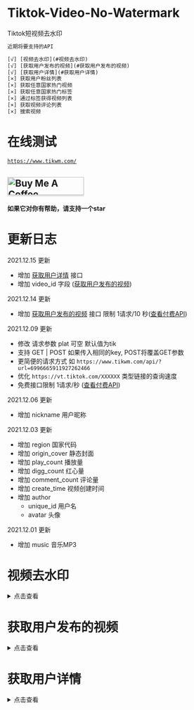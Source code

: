 # Tiktok-Video-No-Watermark

Tiktok短视频去水印

```html
近期将要支持的API

[√] [视频去水印](#视频去水印)
[√] [获取用户发布的视频](#获取用户发布的视频)
[√] [获取用户详情](#获取用户详情)
[×] 获取用户粉丝列表
[×] 获取任意国家热门视频
[×] 获取任意国家热门标签
[×] 通过标签获得视频列表
[×] 获取视频评论列表
[×] 搜索视频
```
# 在线测试

[```https://www.tikwm.com/```](https://www.tikwm.com/)


## <a href="https://www.buymeacoffee.com/yi005" target="_blank"><img src="https://cdn.buymeacoffee.com/buttons/default-blue.png" alt="Buy Me A Coffee" style="height: 41px !important;width: 174px !important;box-shadow: 0px 3px 2px 0px rgba(190, 190, 190, 0.5) !important;-webkit-box-shadow: 0px 3px 2px 0px rgba(190, 190, 190, 0.5) !important;" ></a>

#### 如果它对你有帮助，请支持一个star

# 更新日志

2021.12.15 更新
+ 增加 [获取用户详情](#获取用户详情) 接口
+ 增加 video_id 字段 ([获取用户发布的视频](#获取用户发布的视频))

2021.12.14 更新

+ 增加 [获取用户发布的视频](#获取用户发布的视频) 接口 限制 1请求/10 秒([查看付费API](https://rapidapi.com/yi005/api/tiktok-video-no-watermark2/))

2021.12.09 更新

+ 修改 请求参数 plat 可空 默认值为tik
+ 支持 GET | POST 如果传入相同的key, POST将覆盖GET参数
+ 更简便的请求方式 如 ```https://www.tikwm.com/api/?url=6996665911927262466```
+ 优化 ```https://vt.tiktok.com/XXXXXX``` 类型链接的查询速度
+ 免费接口限制 1请求/秒 ([查看付费API](https://rapidapi.com/yi005/api/tiktok-video-no-watermark2/))

2021.12.06 更新

+ 增加 nickname 用户昵称

2021.12.03 更新

+ 增加 region 国家代码
+ 增加 origin_cover 静态封面
+ 增加 play_count 播放量
+ 增加 digg_count 红心量
+ 增加 comment_count 评论量
+ 增加 create_time 视频创建时间
+ 增加 author
    + unique_id 用户名
    + avatar 头像

2021.12.01 更新

+ 增加 music 音乐MP3

# 视频去水印

<details>
<summary>点击查看</summary>

### 接口地址：```https://www.tikwm.com/api/```

### 请求方式：```get|post```

### 参数

```
plat - 平台（tik） 不传默认为tik

url - 短视频地址 支持（6996665911927262466 | https://vt.tiktok.com/XXXXXX | https://www.tiktok.com/@umay_874/video/6996665911927262466）等多种链接格式
```

### 返回结果：Json

```json
{
  "code": 0,
  "msg": "success",
  "data": {
    "region": "TR",
    "title": "#hangi şarkılarla video atmamı isterdiniz 🇹🇷🐺#🐺🇹🇷🤘🐺🇹🇷🤘🐺🇹🇷🤘🐺🇹🇷 #gazimustafakemalataturk #yüksekova",
    "cover": "https://p16-sign-sg.tiktokcdn.com/obj/tos-alisg-p-0037/8c75c54aaa0f486cb6fe82d3e466cd11_1629038230?x-expires=1638532800&x-signature=%2FhxZ97lx9tvpccHiDoIV9ff7oJ4%3D",
    "origin_cover": "https://p16-sign-sg.tiktokcdn.com/tos-alisg-p-0037/15f610be8e2d4818bf049eda670e3611_1629038230~tplv-tiktokx-360p.jpeg?x-expires=1638532800&x-signature=S6nJz1rmuztGs1rADsKePgg37HY%3D",
    "play": "https://v16m-default.akamaized.net/4cc86938b3e2a3695b9127eb86b397b6/61aa0823/video/tos/alisg/tos-alisg-pve-0037c001/098a42acd7874257961c7ec7ea77a4cc/?a=0&br=1788&bt=894&cd=0%7C0%7C0&ch=0&cr=0&cs=0&cv=1&dr=0&ds=6&er=&ft=w.1R0FGgkag3-I&l=202112030605450102230821640703B9F3&lr=all&mime_type=video_mp4&net=0&pl=0&qs=0&rc=ajRocDk6ZjZsNzMzODczNEApZ2lnO2k1aWQ7Nzk4Zzk2ZGdkbm5ucjRvYWBgLS1kMS1zc2BjXy9iMTMwMDUzMTZeMmI6Yw%3D%3D&vl=&vr=",
    "wmplay": "https://v16m-default.akamaized.net/555d16254282b184d654b17338a68632/61aa0823/video/tos/alisg/tos-alisg-pve-0037c001/433818c0e6eb4554a8dc70fa12f76373/?a=0&br=1706&bt=853&cd=0%7C0%7C0&ch=0&cr=0&cs=0&cv=1&dr=0&ds=3&er=&ft=w.1R0FGgkag3-I&l=202112030605450102230821640703B9F3&lr=all&mime_type=video_mp4&net=0&pl=0&qs=0&rc=ajRocDk6ZjZsNzMzODczNEApaWZpNTNmZDs5N2Q0ZDo3M2dkbm5ucjRvYWBgLS1kMS1zc15fNS9gMl4vNmA2MmIwMmE6Yw%3D%3D&vl=&vr=",
    "music": "https://p16-va-default.akamaized.net/obj/musically-maliva-obj/6842547937583631110.mp3",
    "play_count": 56297,
    "digg_count": 5199,
    "comment_count": 130,
    "create_time": 1629038229,
    "author": {
      "unique_id": "umayyyy238",
      "nickname": "Umay 🐺",
      "avatar": "https://p16-sign-sg.tiktokcdn.com/tos-alisg-avt-0068/0f4b7298cc9c70d41f49eb36fd510186~c5_300x300.webp?x-expires=1638597600&x-signature=xQzF9C2X5CSXjlUMwovg6ZFGNPY%3D"
    }
  }
}
```

</details>

# 获取用户发布的视频

<details>
<summary>点击查看</summary>

### 接口地址：```https://www.tikwm.com/api/user/posts```

### 请求方式：```get|post```

### 参数

```
unique_id - 例 @mineodesu69 
count - 10 (最小1 最大35) 获取数量
cursor - 0 (hasMore为true时，可传入上次请求返回的cursor加载更多)
```

### 返回结果：Json

```json
{
  "code": 0,
  "msg": "success",
  "data": {
    "videos": [
      {
        "region": "JP",
        "title": "チャイナ服のスリットたまんないよね？🤭💕",
        "cover": "https://p16-sign-sg.tiktokcdn.com/obj/tos-alisg-p-0037/039a83b2a2a94b24b1e29a540f88ab49_1639312726?x-expires=1639512000&x-signature=8p7RLRMtXpua31Wa%2B1kDpwffZB8%3D",
        "origin_cover": "https://p16-sign-sg.tiktokcdn.com/tos-alisg-p-0037/7029c7e45b004372b9f30fd0dffea682_1639312725~tplv-tiktokx-360p.jpeg?x-expires=1639512000&x-signature=YJn1K9BaRoNJChphJwlK%2BMhrNoo%3D",
        "play": "https://v16m-default.akamaized.net/41caea488a8d07f9da0fd64e1cce9a9d/61b8fb08/video/tos/alisg/tos-alisg-pve-0037/c795108b3b384e0b851200eac80a72af/?a=0&br=5566&bt=2783&cd=0%7C0%7C0&ch=0&cr=0&cs=0&cv=1&dr=0&ds=3&er=&ft=w.1R0FGgkag3-I&l=202112141413530102451332071559A25D&lr=all&mime_type=video_mp4&net=0&pl=0&qs=0&rc=M3BtO2U6Zmx4OTMzODgzNEApOGg7NGhoOWU5N2Y4ZjplPGdpYi1scjQwbm5gLS1kLy1zc14tMC00YV8yX18yMzM0MzI6Yw%3D%3D&vl=&vr=",
        "wmplay": "https://v16m-default.akamaized.net/f9d89538f9e6b91f0d7f6f509fdd5903/61b8fb08/video/tos/alisg/tos-alisg-pve-0037/32b253a1b50646af8cdb08a253ed9a3a/?a=0&br=3408&bt=1704&cd=0%7C0%7C0&ch=0&cr=0&cs=0&cv=1&dr=0&ds=3&er=&ft=w.1R0FGgkag3-I&l=202112141413530102451332071559A25D&lr=all&mime_type=video_mp4&net=0&pl=0&qs=0&rc=M3BtO2U6Zmx4OTMzODgzNEApOTs6aTNoZjszNzs6N2g0aWdpYi1scjQwbm5gLS1kLy1zcy1eYy9eNjMvNjMvXjU1Xl86Yw%3D%3D&vl=&vr=",
        "music": "https://p16-va-default.akamaized.net/obj/musically-maliva-obj/7002634676770999045.mp3",
        "play_count": 7064,
        "digg_count": 324,
        "comment_count": 14,
        "create_time": 1639312724,
        "author": {
          "unique_id": "mineodesu69",
          "nickname": "こずりん",
          "avatar": "https://p16-sign-sg.tiktokcdn.com/tos-alisg-avt-0068/a1daf088c51a3183dae1513df606f3a8~c5_300x300.webp?x-expires=1639576800&x-signature=LE%2FGp5afJOJTwdMXUizKU%2FMyZtY%3D"
        }
      }
    ],
    "cursor": "1639312724000",
    "hasMore": true
  }
}
```

</details>


# 获取用户详情

<details>
<summary>点击查看</summary>

### 接口地址：```https://www.tikwm.com/api/user/info```

### 请求方式：```get|post```

### 参数

```
unique_id - 例 @mineodesu69 
```

### 返回结果：Json

```json
{
  "code": 0,
  "msg": "success",
  "data": {
    "user": {
      "id": "6943972350728700930",
      "uniqueId": "mineodesu69",
      "nickname": "こずりん",
      "avatarThumb": "https://p16-sign-sg.tiktokcdn.com/aweme/100x100/tos-alisg-avt-0068/a1daf088c51a3183dae1513df606f3a8.jpeg?x-expires=1639641600&x-signature=3a7O4IkK4j%2FhTRhKwpZAnbrHBqc%3D",
      "avatarMedium": "https://p16-sign-sg.tiktokcdn.com/aweme/720x720/tos-alisg-avt-0068/a1daf088c51a3183dae1513df606f3a8.jpeg?x-expires=1639641600&x-signature=qrorwjUDdRWZYDZ%2BnKDNlsGUeXw%3D",
      "avatarLarger": "https://p16-sign-sg.tiktokcdn.com/aweme/1080x1080/tos-alisg-avt-0068/a1daf088c51a3183dae1513df606f3a8.jpeg?x-expires=1639641600&x-signature=cF3LB9vK7SU%2F2QD%2BL2KBU2d2fVI%3D",
      "signature": "【毎日投稿🐼】\n→ → → 18時頃\n君にちょうどいい女の子·͜·\n長野出身今は関西\n- ̗̀  SNSまとめ👇🏻   ̖́-",
      "verified": false,
      "secUid": "MS4wLjABAAAAx79jlw39ozlKeUQoa9QjOtJBzelssB4fzLwYsL0za6BOjMxA0aYRq4COI3zI7lZ_",
      "secret": false,
      "ftc": false,
      "relation": 0,
      "openFavorite": true,
      "bioLink": {
        "link": "https://lit.link/kozurin69",
        "risk": 3
      },
      "commentSetting": 0,
      "duetSetting": 0,
      "stitchSetting": 0,
      "privateAccount": false,
      "isADVirtual": false
    },
    "stats": {
      "followingCount": 262,
      "followerCount": 207900,
      "heartCount": 1400000,
      "videoCount": 191,
      "diggCount": 911,
      "heart": 1400000
    }
  }
}
```

</details>